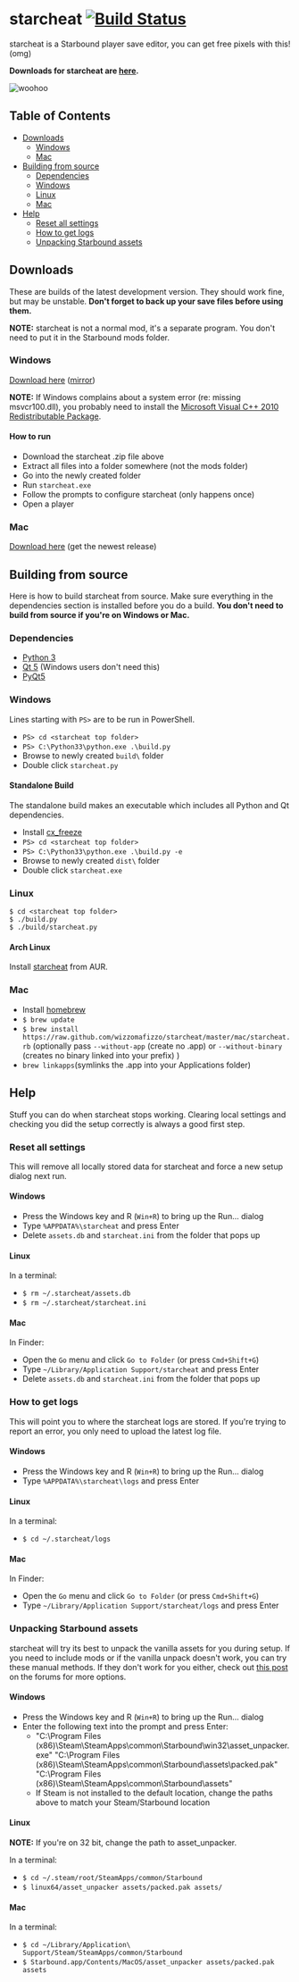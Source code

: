 # starcheat [![Build Status](https://travis-ci.org/wizzomafizzo/starcheat.png?branch=master)](https://travis-ci.org/wizzomafizzo/starcheat)

starcheat is a Starbound player save editor, you can get free pixels with this! (omg)

**Downloads for starcheat are [here](#downloads).**

![woohoo](https://raw.github.com/wizzomafizzo/starcheat/master/starcheat/images/screenshot.png)

## Table of Contents

- [Downloads](#downloads)
	- [Windows](#windows)
	- [Mac](#mac)
- [Building from source](#building-from-source)
	- [Dependencies](#dependencies)
	- [Windows](#windows-1)
	- [Linux](#linux)
	- [Mac](#mac-1)
- [Help](#help)
	- [Reset all settings](#reset-all-settings)
	- [How to get logs](#how-to-get-logs)
	- [Unpacking Starbound assets](#unpacking-starbound-assets)

## Downloads
These are builds of the latest development version. They should work fine, but may be unstable. **Don't forget to back up your save files before using them.**

**NOTE:** starcheat is not a normal mod, it's a separate program. You don't need to put it in the Starbound mods folder.

### Windows
[Download here](http://callan.io/builds/starcheat-latest.zip) ([mirror](http://mcsi.mp/starcheat/))

**NOTE:** If Windows complains about a system error (re: missing msvcr100.dll), you probably need to install the [Microsoft Visual C++ 2010 Redistributable Package](http://www.microsoft.com/en-au/download/details.aspx?id=5555).

#### How to run
* Download the starcheat .zip file above
* Extract all files into a folder somewhere (not the mods folder)
* Go into the newly created folder
* Run ```starcheat.exe```
* Follow the prompts to configure starcheat (only happens once)
* Open a player

### Mac
[Download here](https://github.com/wizzomafizzo/starcheat/releases) (get the newest release)

## Building from source
Here is how to build starcheat from source. Make sure everything in the dependencies section is installed before you do a build. **You don't need to build from source if you're on Windows or Mac.**

### Dependencies
- [Python 3](http://www.python.org/getit/)
- [Qt 5](http://qt-project.org/downloads) (Windows users don't need this)
- [PyQt5](http://www.riverbankcomputing.com/software/pyqt/download5)

### Windows
Lines starting with ```PS>``` are to be run in PowerShell.

- ```PS> cd <starcheat top folder>```
- ```PS> C:\Python33\python.exe .\build.py```
- Browse to newly created ```build\``` folder
- Double click ```starcheat.py```

#### Standalone Build
The standalone build makes an executable which includes all Python and Qt dependencies.

- Install [cx_freeze](http://cx-freeze.sourceforge.net/)
- ```PS> cd <starcheat top folder>```
- ```PS> C:\Python33\python.exe .\build.py -e```
- Browse to newly created ```dist\``` folder
- Double click ```starcheat.exe```

### Linux
```
$ cd <starcheat top folder>
$ ./build.py
$ ./build/starcheat.py
```

#### Arch Linux
Install [starcheat](https://aur.archlinux.org/packages/starcheat/) from AUR.

### Mac
- Install [homebrew](http://brew.sh/)
- ```$ brew update```
- ```$ brew install https://raw.github.com/wizzomafizzo/starcheat/master/mac/starcheat.rb``` (optionally pass ```--without-app``` (create no .app) or ```--without-binary``` (creates no binary linked into your prefix) )
- ```brew linkapps```(symlinks the .app into your Applications folder)

## Help
Stuff you can do when starcheat stops working. Clearing local settings and checking you did the setup correctly is always a good first step.

### Reset all settings
This will remove all locally stored data for starcheat and force a new setup dialog next run.

#### Windows
- Press the Windows key and R (```Win+R```) to bring up the Run... dialog
- Type ```%APPDATA%\starcheat``` and press Enter
- Delete ```assets.db``` and ```starcheat.ini``` from the folder that pops up

#### Linux
In a terminal:
- ```$ rm ~/.starcheat/assets.db```
- ```$ rm ~/.starcheat/starcheat.ini```

#### Mac
In Finder:
- Open the ```Go``` menu and click ```Go to Folder``` (or press ```Cmd+Shift+G```)
- Type ```~/Library/Application Support/starcheat``` and press Enter
- Delete ```assets.db``` and ```starcheat.ini``` from the folder that pops up

### How to get logs
This will point you to where the starcheat logs are stored. If you're trying to report an error, you only need to upload the latest log file.

#### Windows
- Press the Windows key and R (```Win+R```) to bring up the Run... dialog
- Type ```%APPDATA%\starcheat\logs``` and press Enter

#### Linux
In a terminal:
- ```$ cd ~/.starcheat/logs```

#### Mac
In Finder:
- Open the ```Go``` menu and click ```Go to Folder``` (or press ```Cmd+Shift+G```)
- Type ```~/Library/Application Support/starcheat/logs``` and press Enter

### Unpacking Starbound assets
starcheat will try its best to unpack the vanilla assets for you during setup. If you need to include mods or if the vanilla unpack doesn't work, you can try these manual methods. If they don't work for you either, check out [this post](http://community.playstarbound.com/index.php?threads/how-to-successfully-pack-and-unpack-pak-files.66649/) on the forums for more options.

#### Windows
- Press the Windows key and R (```Win+R```) to bring up the Run... dialog
- Enter the following text into the prompt and press Enter:
  - "C:\Program Files (x86)\Steam\SteamApps\common\Starbound\win32\asset_unpacker.exe" "C:\Program Files (x86)\Steam\SteamApps\common\Starbound\assets\packed.pak" "C:\Program Files (x86)\Steam\SteamApps\common\Starbound\assets"
  - If Steam is not installed to the default location, change the paths above to match your Steam/Starbound location

#### Linux
**NOTE:** If you're on 32 bit, change the path to asset_unpacker.

In a terminal:
- ```$ cd ~/.steam/root/SteamApps/common/Starbound```
- ```$ linux64/asset_unpacker assets/packed.pak assets/```

#### Mac
In a terminal:
- ```$ cd ~/Library/Application\ Support/Steam/SteamApps/common/Starbound```
- ```$ Starbound.app/Contents/MacOS/asset_unpacker assets/packed.pak assets```
